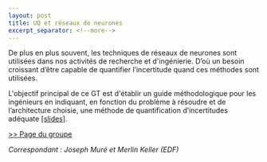 ```yaml
---
layout: post
title: UQ et réseaux de neurones 
excerpt_separator: <!--more-->
---
```


De plus en plus souvent, les techniques de réseaux de neurones sont
utilisées dans nos activités de recherche et d'ingénierie. D’où un
besoin croissant d’être capable de quantifier l’incertitude quand
ces méthodes sont utilisées.


<!--more-->

L'objectif principal de ce GT est d'établir un guide méthodologique
pour les ingénieurs en indiquant, en fonction du problème à résoudre
et de l’architecture choisie, une méthode de quantification
d’incertitudes adéquate [[slides]](/files/2022/inauguration/21-GT-RNN.pdf).

[>> Page du groupe](https://centralesupelec-my.sharepoint.com/:w:/g/personal/emmanuel_vazquez_centralesupelec_fr/ET0HfEZgoDFOv9o0HMCcnv4BiI0hxMTK-GOs3cbkM9VgyQ?e=xkBCPc)

_Correspondant : Joseph Muré et Merlin Keller (EDF)_
